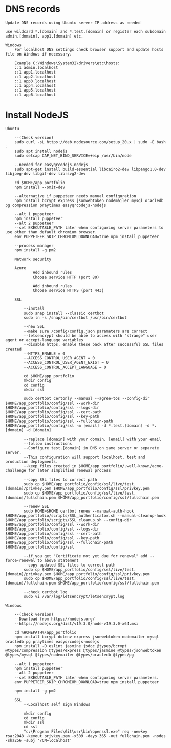 # DNS records
    
    Update DNS records using Ubuntu server IP address as needed

    use wildcard *.[domain] and *.test.[domain] or register each subdomain admin.[domain], app1.[domain] etc.
    
    Windows
        For localhost DNS settings check browser support and update hosts file on Windows if necessary.
    
        Example C:\Windows\System32\drivers\etc\hosts:
        ::1	admin.localhost
        ::1	app1.localhost
        ::1	app2.localhost
        ::1	app3.localhost
        ::1	app4.localhost
        ::1	app5.localhost
        ::1	app6.localhost

# Install NodeJS

    Ubuntu

        --(Check version)
        sudo curl -sL https://deb.nodesource.com/setup_20.x | sudo -E bash -
        sudo apt install nodejs
        sudo setcap CAP_NET_BIND_SERVICE=+eip /usr/bin/node
        
        --needed for easyqrcodejs-nodejs
        sudo apt-get install build-essential libcairo2-dev libpango1.0-dev libjpeg-dev libgif-dev librsvg2-dev

        cd $HOME/app_portfolio
        npm install --omit=dev
        
        --alternative if puppeteer needs manual configuration
        npm install bcrypt express jsonwebtoken nodemailer mysql oracledb pg compression praytimes easyqrcodejs-nodejs
        
        --alt 1 puppeteer
        npm install puppeteer
        --alt 2 puppeteer
        --set EXECUTABLE_PATH later when configuring server parameters to use other than default chromium browser.
        env PUPPETEER_SKIP_CHROMIUM_DOWNLOAD=true npm install puppeteer

        --process manager
        npm install -g pm2

        Network security

        Azure
                Add inbound rules 
                Choose service HTTP (port 80)

                Add inbound rules 
                Choose service HTTPS (port 443)

        SSL

            --install
            sudo snap install --classic certbot
            sudo ln -s /snap/bin/certbot /usr/bin/certbot
            
            --new SSL
            --make sure /config/config.json parameters are correct 
            --letsencrypt should be able to access with "strange" user agent or accept-language variables
            --disable https, enable these back after successful SSL files created
            --HTTPS_ENABLE = 0
            --ACCESS_CONTROL_USER_AGENT = 0
            --ACCESS_CONTROL_USER_AGENT_EXIST = 0
            --ACCESS_CONTROL_ACCEPT_LANGUAGE = 0

            cd $HOME/app_portfolio
            mkdir config
            cd config
            mkdir ssl

            sudo certbot certonly --manual --agree-tos --config-dir $HOME/app_portfolio/config/ssl --work-dir $HOME/app_portfolio/config/ssl --logs-dir $HOME/app_portfolio/config/ssl --cert-path $HOME/app_portfolio/config/ssl --key-path $HOME/app_portfolio/config/ssl --fullchain-path $HOME/app_portfolio/config/ssl -m [email] -d *.test.[domain] -d *.[domain] -d [domain]

            --replace [domain] with your domain, [email] with your email
            --follow instructions
            --Configure test.[domain] in DNS on same server or separate server.
            --This configuration will support localhost, test and production deployments.
            --keep files created in $HOME/app_portfolio/.well-known/acme-challenge for later simplified renewal process

            --copy SSL files to correct path
            sudo cp $HOME/app_portfolio/config/ssl/live/test.[domain]/privkey.pem $HOME/app_portfolio/config/ssl/privkey.pem
            sudo cp $HOME/app_portfolio/config/ssl/live/test.[domain]/fullchain.pem $HOME/app_portfolio/config/ssl/fullchain.pem

            --renew SSL
            sudo HOME=$HOME certbot renew --manual-auth-hook $HOME/app_portfolio/scripts/SSL_authenticator.sh --manual-cleanup-hook $HOME/app_portfolio/scripts/SSL_cleanup.sh --config-dir $HOME/app_portfolio/config/ssl --work-dir $HOME/app_portfolio/config/ssl --logs-dir $HOME/app_portfolio/config/ssl --cert-path $HOME/app_portfolio/config/ssl --key-path $HOME/app_portfolio/config/ssl --fullchain-path $HOME/app_portfolio/config/ssl

            --if you get "Certificate not yet due for renewal" add --force-renewal to above statement
            --copy updated SSL files to correct path
            sudo cp $HOME/app_portfolio/config/ssl/live/test.[domain]/privkey.pem $HOME/app_portfolio/config/ssl/privkey.pem
            sudo cp $HOME/app_portfolio/config/ssl/live/test.[domain]/fullchain.pem $HOME/app_portfolio/config/ssl/fullchain.pem

            --check certbot log
            sudo vi /var/log/letsencrypt/letsencrypt.log

    Windows

        --(Check version)
        --Download from https://nodejs.org/
        --https://nodejs.org/dist/v19.3.0/node-v19.3.0-x64.msi

        cd %HOMEPATH%\app_portfolio
        npm install bcrypt dotenv express jsonwebtoken nodemailer mysql oracledb pg praytimes easyqrcodejs-nodejs
        npm install -D eslint jasmine jsdoc @types/bcrypt @types/compression @types/express @types/jasmine @types/jsonwebtoken @types/mysql @types/nodemailer @types/oracledb @types/pg

        --alt 1 puppeteer
        npm install puppeteer
        --alt 2 puppeteer
        --set EXECUTABLE_PATH later when configuring server parameters.
        env PUPPETEER_SKIP_CHROMIUM_DOWNLOAD=true npm install puppeteer

        npm install -g pm2

        SSL
            --Localhost self sign Windows

            mkdir config
            cd config
            mkdir ssl
            cd ssl
            "c:\Program Files\Git\usr\bin\openssl.exe" req -newkey rsa:2048 -keyout privkey.pem -x509 -days 365 -out fullchain.pem -nodes -sha256 -subj '/CN=localhost'